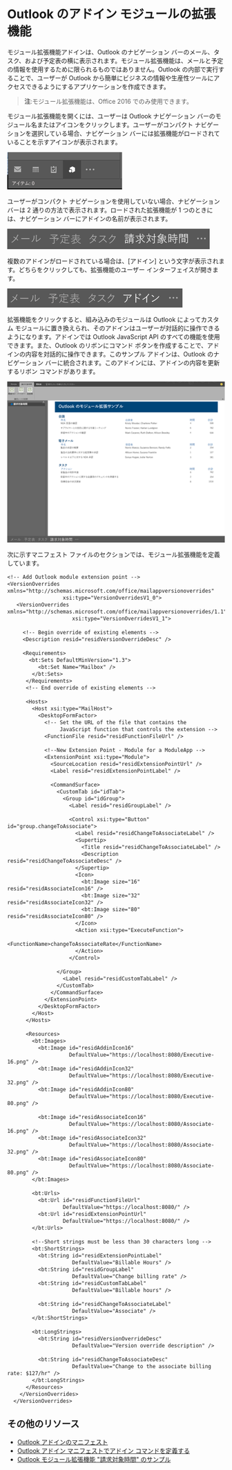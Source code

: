 # <a name="module-extension-outlook-add-ins"></a>Outlook のアドイン モジュールの拡張機能

モジュール拡張機能アドインは、Outlook のナビゲーション バーのメール、タスク、および予定表の横に表示されます。モジュール拡張機能は、メールと予定の情報を使用するために限られるものではありません。Outlook の内部で実行することで、ユーザーが Outlook から簡単にビジネスの情報や生産性ツールにアクセスできるようにするアプリケーションを作成できます。

> **注**:モジュール拡張機能は、Office 2016 でのみ使用できます。

モジュール拡張機能を開くには、ユーザーは Outlook ナビゲーション バーのモジュール名またはアイコンをクリックします。ユーザーがコンパクト ナビゲーションを選択している場合、ナビゲーション バーには拡張機能がロードされていることを示すアイコンが表示されます。

![モジュール拡張機能が Outlook にロードされているときのコンパクト ナビゲーション バーを示します。](../../images/outlook-module-navigationbar-compact.png)

ユーザーがコンパクト ナビゲーションを使用していない場合、ナビゲーション バーは 2 通りの方法で表示されます。ロードされた拡張機能が 1 つのときには、ナビゲーション バーにアドインの名前が表示されます。

![モジュール拡張機能が Outlook に 1 つロードされているときの展開されたナビゲーション バーを示します。](../../images/outlook-module-navigationbar-one.png)

複数のアドインがロードされている場合は、[アドイン] という文字が表示されます。どちらをクリックしても、拡張機能のユーザー インターフェイスが開きます。

![モジュール拡張機能が Outlook に複数ロードされているときの展開されたナビゲーション バーを示します。](../../images/outlook-module-navigationbar-more.png)

拡張機能をクリックすると、組み込みのモジュールは Outlook によってカスタム モジュールに置き換えられ、そのアドインはユーザーが対話的に操作できるようになります。アドインでは Outlook JavaScript API のすべての機能を使用できます。また、Outlook のリボンにコマンド ボタンを作成することで、アドインの内容を対話的に操作できます。このサンプル アドインは、Outlook のナビゲーション バーに統合されます。このアドインには、アドインの内容を更新するリボン コマンドがあります。

![モジュール拡張機能のユーザー インターフェイスを示します](../../images/outlook-module-extension.png)

次に示すマニフェスト ファイルのセクションでは、モジュール拡張機能を定義しています。

    <!-- Add Outlook module extension point -->
    <VersionOverrides xmlns="http://schemas.microsoft.com/office/mailappversionoverrides"
                      xsi:type="VersionOverridesV1_0">
       <VersionOverrides xmlns="http://schemas.microsoft.com/office/mailappversionoverrides/1.1"
                         xsi:type="VersionOverridesV1_1">

         <!-- Begin override of existing elements -->
         <Description resid="residVersionOverrideDesc" />
    
         <Requirements>
           <bt:Sets DefaultMinVersion="1.3">
              <bt:Set Name="Mailbox" />
            </bt:Sets>
          </Requirements>
          <!-- End override of existing elements -->

          <Hosts>
            <Host xsi:type="MailHost">
              <DesktopFormFactor>
                <!-- Set the URL of the file that contains the
                     JavaScript function that controls the extension -->
                <FunctionFile resid="residFunctionFileUrl" />
    
                <!--New Extension Point - Module for a ModuleApp -->
                <ExtensionPoint xsi:type="Module">
                  <SourceLocation resid="residExtensionPointUrl" />
                  <Label resid="residExtensionPointLabel" />
    
                  <CommandSurface>
                    <CustomTab id="idTab">
                      <Group id="idGroup">
                        <Label resid="residGroupLabel" />
    
                        <Control xsi:type="Button" id="group.changeToAssociate">
                          <Label resid="residChangeToAssociateLabel" />
                          <Supertip>
                            <Title resid="residChangeToAssociateLabel" />
                            <Description resid="residChangeToAssociateDesc" />
                          </Supertip>
                          <Icon>
                            <bt:Image size="16" resid="residAssociateIcon16" />
                            <bt:Image size="32" resid="residAssociateIcon32" />
                            <bt:Image size="80" resid="residAssociateIcon80" />
                          </Icon>
                          <Action xsi:type="ExecuteFunction">
                            <FunctionName>changeToAssociateRate</FunctionName>
                          </Action>
                        </Control>
                        
                    </Group>
                      <Label resid="residCustomTabLabel" />
                    </CustomTab>
                  </CommandSurface>
                </ExtensionPoint>
              </DesktopFormFactor>
            </Host>
          </Hosts>
    
          <Resources>
            <bt:Images>
              <bt:Image id="residAddinIcon16" 
                        DefaultValue="https://localhost:8080/Executive-16.png" />
              <bt:Image id="residAddinIcon32" 
                        DefaultValue="https://localhost:8080/Executive-32.png" />
              <bt:Image id="residAddinIcon80" 
                        DefaultValue="https://localhost:8080/Executive-80.png" />
            
              <bt:Image id="residAssociateIcon16" 
                        DefaultValue="https://localhost:8080/Associate-16.png" />
              <bt:Image id="residAssociateIcon32" 
                        DefaultValue="https://localhost:8080/Associate-32.png" />
              <bt:Image id="residAssociateIcon80" 
                        DefaultValue="https://localhost:8080/Associate-80.png" />
            </bt:Images>
    
            <bt:Urls>
              <bt:Url id="residFunctionFileUrl" 
                      DefaultValue="https://localhost:8080/" />
              <bt:Url id="residExtensionPointUrl" 
                      DefaultValue="https://localhost:8080/" />
            </bt:Urls>
    
            <!--Short strings must be less than 30 characters long -->
            <bt:ShortStrings>
              <bt:String id="residExtensionPointLabel" 
                         DefaultValue="Billable Hours" />
              <bt:String id="residGroupLabel" 
                         DefaultValue="Change billing rate" />
              <bt:String id="residCustomTabLabel" 
                         DefaultValue="Billable hours" />
    
              <bt:String id="residChangeToAssociateLabel" 
                         DefaultValue="Associate" />
            </bt:ShortStrings>
    
            <bt:LongStrings>
              <bt:String id="residVersionOverrideDesc" 
                         DefaultValue="Version override description" />
    
              <bt:String id="residChangeToAssociateDesc" 
                         DefaultValue="Change to the associate billing rate: $127/hr" />
            </bt:LongStrings>
          </Resources>
        </VersionOverrides>
      </VersionOverrides>

## <a name="additional-resources"></a>その他のリソース

* [Outlook アドインのマニフェスト](manifests/manifests.md)
* [Outlook アドイン マニフェストでアドイン コマンドを定義する](manifests/define-add-in-commands.md)
* [Outlook モジュール拡張機能 "請求対象時間" のサンプル](https://github.com/OfficeDev/Outlook-Add-in-JavaScript-ModuleExtension)
